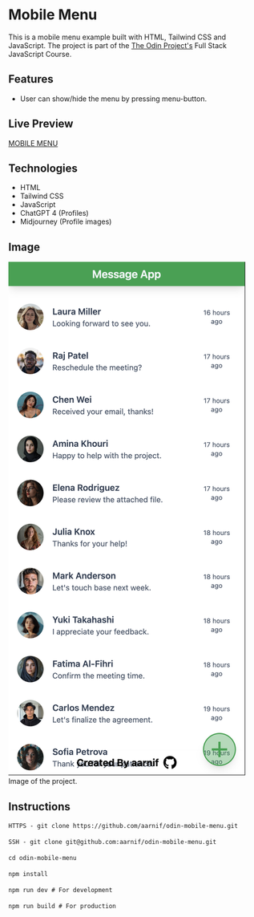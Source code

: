 # Mobile Menu

This is a mobile menu example built with HTML, Tailwind CSS and JavaScript.
The project is part of the [The Odin Project's](https://www.theodinproject.com/) Full Stack JavaScript Course.

## Features

- User can show/hide the menu by pressing menu-button.

## Live Preview

[MOBILE MENU](https://aarnif.github.io/odin-drop-down-menu/)

## Technologies

- HTML
- Tailwind CSS
- JavaScript
- ChatGPT 4 (Profiles)
- Midjourney (Profile images)

## Image

![Index Page](src/assets/images/page.png)
Image of the project.

## Instructions

```
HTTPS - git clone https://github.com/aarnif/odin-mobile-menu.git

SSH - git clone git@github.com:aarnif/odin-mobile-menu.git

cd odin-mobile-menu

npm install

npm run dev # For development

npm run build # For production
```
